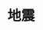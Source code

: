 # 地震
<frame ribbon="Day 18" src="//player.bilibili.com/player.html?aid=569061643&bvid=BV1fv4y157VC&cid=1070321563&p=18" scrolling="no" border="0" frameborder="no" framespacing="0" allowfullscreen="true"> </frame>
<br />
<dialog>
# Did you feel the [earthquake/n.] last night?
## Yes, it was a big one.
I was sitting on the couch watching TV, and the couch started to shake.
What were you doing?
# I was taking a shower.
I wrapped myself in a towel, and ran out of the bathroom.
## That must have been scary!
# For sure. I checked the news.
The government said the earthquake was 4.9 on the Richter [scale/n./2], and its [epicenter/n.] was off the coast of Hualian.
## Wow, that's a big one!
I'm glad nobody got hurt, and no buildings [collapsed:collapse/v.].
# Me, too.
## Oh my!
Do you feel that?
# This must be an [aftershock/n.]. Stay calm, and let's get outside.
</dialog>

